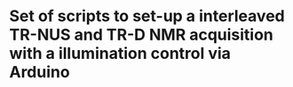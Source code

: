 # Set of scripts to set-up a interleaved TR-NUS and TR-D NMR acquisition with a illumination control via Arduino

